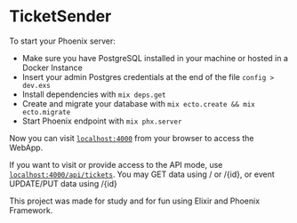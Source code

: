 # TicketSender

To start your Phoenix server:

  * Make sure you have PostgreSQL installed in your machine or hosted in a Docker Instance
  * Insert your admin Postgres credentials at the end of the file `config > dev.exs`
  * Install dependencies with `mix deps.get`
  * Create and migrate your database with `mix ecto.create && mix ecto.migrate`
  * Start Phoenix endpoint with `mix phx.server`

Now you can visit [`localhost:4000`](http://localhost:4000) from your browser to access the WebApp.

If you want to visit or provide access to the API mode, use [`localhost:4000/api/tickets`](http://localhost:4000/api/tickets).
You may GET data using / or /{id}, or event UPDATE/PUT data using /{id}

This project was made for study and for fun using Elixir and Phoenix Framework.